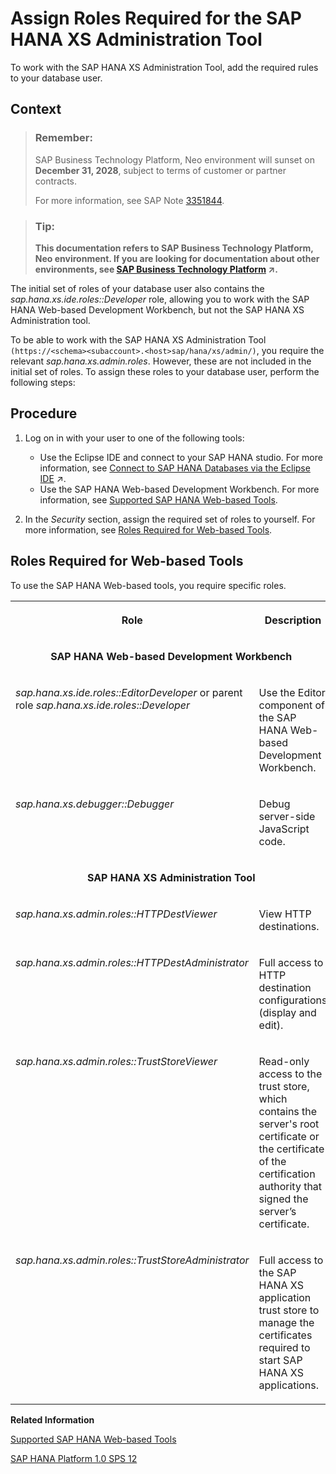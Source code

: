 <!-- loioc006db57b3654c5fbcd9f6136b556c3d -->

# Assign Roles Required for the SAP HANA XS Administration Tool

To work with the SAP HANA XS Administration Tool, add the required rules to your database user.



## Context

> ### Remember:  
> SAP Business Technology Platform, Neo environment will sunset on **December 31, 2028**, subject to terms of customer or partner contracts.
> 
> For more information, see SAP Note [3351844](https://me.sap.com/notes/3351844).

> ### Tip:  
> **This documentation refers to SAP Business Technology Platform, Neo environment. If you are looking for documentation about other environments, see [SAP Business Technology Platform](https://help.sap.com/viewer/65de2977205c403bbc107264b8eccf4b/Cloud/en-US/6a2c1ab5a31b4ed9a2ce17a5329e1dd8.html "SAP Business Technology Platform (SAP BTP) is an integrated offering comprised of four technology portfolios: database and data management, application development and integration, analytics, and intelligent technologies. The platform offers users the ability to turn data into business value, compose end-to-end business processes, and build and extend SAP applications quickly.") :arrow_upper_right:.**

The initial set of roles of your database user also contains the *sap.hana.xs.ide.roles::Developer* role, allowing you to work with the SAP HANA Web-based Development Workbench, but not the SAP HANA XS Administration tool.

To be able to work with the SAP HANA XS Administration Tool `(https://<schema><subaccount>.<host>sap/hana/xs/admin/)`, you require the relevant *sap.hana.xs.admin.roles*. However, these are not included in the initial set of roles. To assign these roles to your database user, perform the following steps:



<a name="loioc006db57b3654c5fbcd9f6136b556c3d__steps_dns_yyd_ndb"/>

## Procedure

1.  Log on in with your user to one of the following tools:

    -   Use the Eclipse IDE and connect to your SAP HANA studio. For more information, see [Connect to SAP HANA Databases via the Eclipse IDE](https://help.sap.com/viewer/d4790b2de2f4429db6f3dff54e4d7b3a/Cloud/en-US/4efc124a0ccc42b3b502ad3a3908d23d.html "Connect to an SAP HANA single-container (XS) or tenant database system (MDC) using SAP HANA tools via the Eclipse IDE.") :arrow_upper_right:.
    -   Use the SAP HANA Web-based Development Workbench. For more information, see [Supported SAP HANA Web-based Tools](supported-sap-hana-web-based-tools-ad3717d.md).

2.  In the *Security* section, assign the required set of roles to yourself. For more information, see [Roles Required for Web-based Tools](assign-roles-required-for-the-sap-hana-xs-administration-tool-c006db5.md#loiod7c4ca5dac4f4dbbb47901eebe9ea0d1).


<a name="loiod7c4ca5dac4f4dbbb47901eebe9ea0d1"/>

<!-- loiod7c4ca5dac4f4dbbb47901eebe9ea0d1 -->

## Roles Required for Web-based Tools

To use the SAP HANA Web-based tools, you require specific roles.




<table>
<tr>
<th valign="top">

Role



</th>
<th valign="top">

Description



</th>
</tr>
<tr>
<td valign="top" align="center" colspan="2">

**SAP HANA Web-based Development Workbench**



</td>
</tr>
<tr>
<td valign="top">

*sap.hana.xs.ide.roles::EditorDeveloper* or parent role *sap.hana.xs.ide.roles::Developer*



</td>
<td valign="top">

Use the Editor component of the SAP HANA Web-based Development Workbench.



</td>
</tr>
<tr>
<td valign="top">

*sap.hana.xs.debugger::Debugger*



</td>
<td valign="top">

Debug server-side JavaScript code.



</td>
</tr>
<tr>
<td valign="top" align="center" colspan="2">

**SAP HANA XS Administration Tool**



</td>
</tr>
<tr>
<td valign="top">

*sap.hana.xs.admin.roles::HTTPDestViewer*



</td>
<td valign="top">

View HTTP destinations.



</td>
</tr>
<tr>
<td valign="top">

*sap.hana.xs.admin.roles::HTTPDestAdministrator*



</td>
<td valign="top">

Full access to HTTP destination configurations \(display and edit\).



</td>
</tr>
<tr>
<td valign="top">

*sap.hana.xs.admin.roles::TrustStoreViewer*



</td>
<td valign="top">

Read-only access to the trust store, which contains the server's root certificate or the certificate of the certification authority that signed the server’s certificate.



</td>
</tr>
<tr>
<td valign="top">

*sap.hana.xs.admin.roles::TrustStoreAdministrator*



</td>
<td valign="top">

Full access to the SAP HANA XS application trust store to manage the certificates required to start SAP HANA XS applications.



</td>
</tr>
</table>

**Related Information**  


[Supported SAP HANA Web-based Tools](supported-sap-hana-web-based-tools-ad3717d.md "SAP BTP supports the following Web-based tools: SAP HANA Web-based Development Workbench, SAP HANA Studio, and SAP HANA XS Administration Tool.")

[SAP HANA Platform 1.0 SPS 12](https://help.sap.com/viewer/product/SAP_HANA_PLATFORM/1.0.12/en-US)

